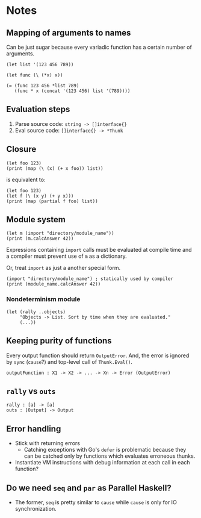 # Notes

## Mapping of arguments to names

Can be just sugar because every variadic function has a certain number of
arguments.

```
(let list '(123 456 789))

(let func (\ (*x) x))

(= (func 123 456 *list 789)
   (func * x (concat '(123 456) list '(789))))
```

## Evaluation steps

1. Parse source code: `string -> []interface{}`
2. Eval source code: `[]interface{} -> *Thunk`

## Closure

```
(let foo 123)
(print (map (\ (x) (+ x foo)) list))
```

is equivalent to:

```
(let foo 123)
(let f (\ (x y) (+ y x)))
(print (map (partial f foo) list))
```

## Module system

```
(let m (import "directory/module_name"))
(print (m.calcAnswer 42))
```

Expressions containing `import` calls must be evaluated at compile time and
a compiler must prevent use of `m` as a dictionary.

Or, treat `import` as just a another special form.

```
(import "directory/module_name") ; statically used by compiler
(print (module_name.calcAnswer 42))
```

### Nondeterminism module

```
(let (rally ..objects)
     "Objects -> List. Sort by time when they are evaluated."
     (...))
```

## Keeping purity of functions

Every output function should return `OutputError`. And, the error is ignored by
`sync` (`cause`?) and top-level call of `Thunk.Eval()`.

```
outputFunction : X1 -> X2 -> ... -> Xn -> Error (OutputError)
```

## `rally` vs `outs`

```
rally : [a] -> [a]
outs : [Output] -> Output
```

## Error handling

- Stick with returning errors
  - Catching exceptions with Go's `defer` is problematic because they can be
    catched only by functions which evaluates erroneous thunks.
- Instantiate VM instructions with debug information at each call in each
  function?

## Do we need `seq` and `par` as Parallel Haskell?

- The former, `seq` is pretty similar to `cause` while `cause` is only for IO
  synchronization.
